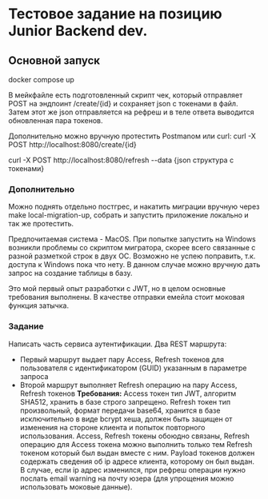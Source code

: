 # Тестовое задание на позицию Junior Backend dev.

## Основной запуск
docker compose up

В мейкфайле есть подготовленный скрипт чек, который отправляет POST на эндпоинт /create/{id} и сохраняет json с токенами в файл. 
Затем этот же json отправляется на рефреш и в теле ответа выводится обновленная пара токенов.

Дополнительно можно вручную протестить Postmanом или curl:
curl -X POST http://localhost:8080/create/{id} 

curl -X POST http://localhost:8080/refresh --data {json структура с токенами}

### Дополнительно
Можно поднять отдельно постгрес, и накатить миграции вручную через make local-migration-up,
собрать и запустить приложение локально и так же протестить.

Предпочитаемая система - MacOS. При попытке запустить на Windows возникли проблемы со скриптом мигратора,
скорее всего связанные с разной разметкой строк в двух ОС. Возможно не успею поправить, т.к. доступа к Windows пока что нету.
В данном случае можно вручную дать запрос на создание таблицы в базу.

Это мой первый опыт разработки с JWT, но в целом основные требования выполнены. В качестве отправки емейла стоит моковая функция затычка.

### Задание
Написать часть сервиса аутентификации.
Два REST маршрута:
- Первый маршрут выдает пару Access, Refresh токенов для пользователя с идентификатором (GUID) указанным в параметре запроса
- Второй маршрут выполняет Refresh операцию на пару Access, Refresh токенов
**Требования:**
Access токен тип JWT, алгоритм SHA512, хранить в базе строго запрещено.
Refresh токен тип произвольный, формат передачи base64, хранится в базе исключительно в виде bcrypt хеша, должен быть защищен от изменения на стороне клиента и попыток повторного использования.
Access, Refresh токены обоюдно связаны, Refresh операцию для Access токена можно выполнить только тем Refresh токеном который был выдан вместе с ним.
Payload токенов должен содержать сведения об ip адресе клиента, которому он был выдан. В случае, если ip адрес изменился, при рефреш операции нужно послать email warning на почту юзера (для упрощения можно использовать моковые данные).

